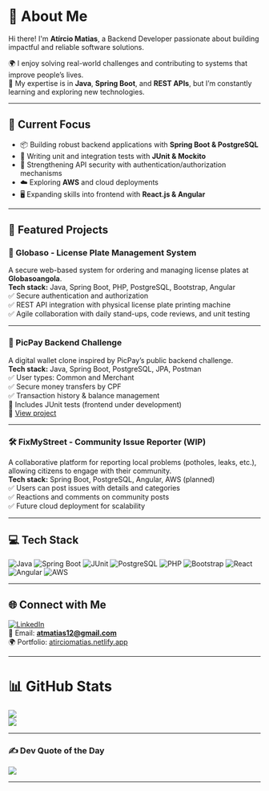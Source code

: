 # 💫 About Me  

Hi there! I'm **Atírcio Matias**, a Backend Developer passionate about building impactful and reliable software solutions.  

🌍 I enjoy solving real-world challenges and contributing to systems that improve people’s lives.  
🔧 My expertise is in **Java**, **Spring Boot**, and **REST APIs**, but I’m constantly learning and exploring new technologies.  

---

## 🚀 Current Focus  

- 📦 Building robust backend applications with **Spring Boot & PostgreSQL**  
- 🧪 Writing unit and integration tests with **JUnit & Mockito**  
- 🔐 Strengthening API security with authentication/authorization mechanisms  
- ☁️ Exploring **AWS** and cloud deployments  
- 🖥️ Expanding skills into frontend with **React.js & Angular**  

---

## 📂 Featured Projects  

### 🔧 Globaso - License Plate Management System  
A secure web-based system for ordering and managing license plates at **Globasoangola**.  
**Tech stack:** Java, Spring Boot, PHP, PostgreSQL, Bootstrap, Angular  
✅ Secure authentication and authorization  
✅ REST API integration with physical license plate printing machine  
✅ Agile collaboration with daily stand-ups, code reviews, and unit testing  

---

### 💸 PicPay Backend Challenge  
A digital wallet clone inspired by PicPay’s public backend challenge.  
**Tech stack:** Java, Spring Boot, PostgreSQL, JPA, Postman  
✅ User types: Common and Merchant  
✅ Secure money transfers by CPF  
✅ Transaction history & balance management  
🧪 Includes JUnit tests (frontend under development)  
🔗 [View project](https://github.com/atircio/picpay-challenge)  

---

### 🛠️ FixMyStreet - Community Issue Reporter (WIP)  
A collaborative platform for reporting local problems (potholes, leaks, etc.), allowing citizens to engage with their community.  
**Tech stack:** Spring Boot, PostgreSQL, Angular, AWS (planned)  
✅ Users can post issues with details and categories  
✅ Reactions and comments on community posts  
✅ Future cloud deployment for scalability  

---

## 💻 Tech Stack  

![Java](https://img.shields.io/badge/java-%23ED8B00.svg?style=for-the-badge&logo=openjdk&logoColor=white)
![Spring Boot](https://img.shields.io/badge/springboot-%236DB33F.svg?style=for-the-badge&logo=springboot&logoColor=white)
![JUnit](https://img.shields.io/badge/junit-%23FFA500.svg?style=for-the-badge&logo=junit5&logoColor=white)
![PostgreSQL](https://img.shields.io/badge/postgresql-%23316192.svg?style=for-the-badge&logo=postgresql&logoColor=white)
![PHP](https://img.shields.io/badge/php-%23777BB4.svg?style=for-the-badge&logo=php&logoColor=white)
![Bootstrap](https://img.shields.io/badge/bootstrap-%23563D7C.svg?style=for-the-badge&logo=bootstrap&logoColor=white)
![React](https://img.shields.io/badge/react-%2361DAFB.svg?style=for-the-badge&logo=react&logoColor=black)
![Angular](https://img.shields.io/badge/angular-%23DD0031.svg?style=for-the-badge&logo=angular&logoColor=white)
![AWS](https://img.shields.io/badge/aws-%23FF9900.svg?style=for-the-badge&logo=amazonaws&logoColor=white)

---

## 🌐 Connect with Me  

[![LinkedIn](https://img.shields.io/badge/LinkedIn-%230077B5.svg?logo=linkedin&logoColor=white)](https://linkedin.com/in/atirciomatias)  
📧 Email: **atmatias12@gmail.com**  
🌍 Portfolio: [atirciomatias.netlify.app](https://atirciomatias.netlify.app/)  

---

# 📊 GitHub Stats  

![](https://github-readme-stats.vercel.app/api/top-langs/?username=atircio&theme=gruvbox&hide_border=false&layout=compact)  
![](https://github-readme-stats.vercel.app/api?username=atircio&theme=gruvbox&hide_border=false&show_icons=true&count_private=true)  

---

### ✍️ Dev Quote of the Day  

![](https://quotes-github-readme.vercel.app/api?type=horizontal&theme=gruvbox)  

---

<!-- Profile generated with ❤️ by ChatGPT & GPRM (https://gprm.itsvg.in) -->

